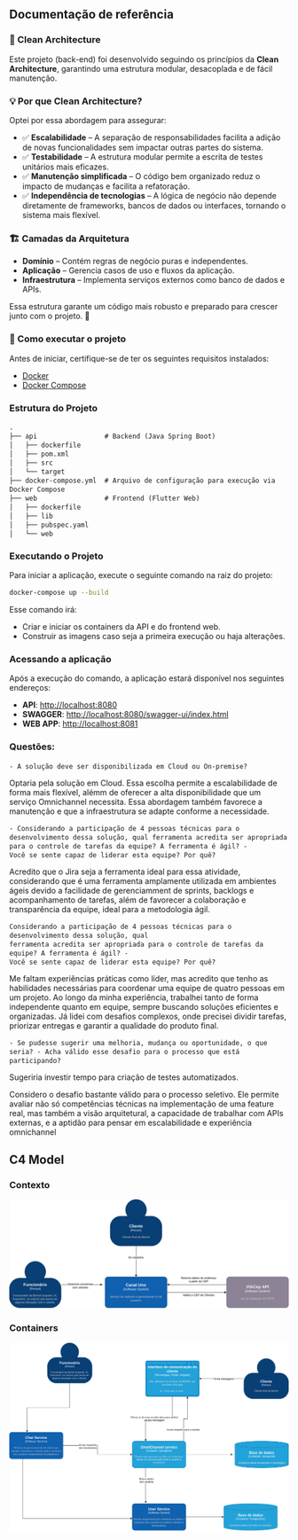 
## Documentação de referência

### 📌 Clean Architecture

Este projeto (back-end) foi desenvolvido seguindo os princípios da **Clean Architecture**, garantindo uma estrutura modular, desacoplada e de fácil manutenção.

### 💡 Por que Clean Architecture?
Optei por essa abordagem para assegurar:
- ✅ **Escalabilidade** – A separação de responsabilidades facilita a adição de novas funcionalidades sem impactar outras partes do sistema.
- ✅ **Testabilidade** – A estrutura modular permite a escrita de testes unitários mais eficazes.
- ✅ **Manutenção simplificada** – O código bem organizado reduz o impacto de mudanças e facilita a refatoração.
- ✅ **Independência de tecnologias** – A lógica de negócio não depende diretamente de frameworks, bancos de dados ou interfaces, tornando o sistema mais flexível.

### 🏗️ Camadas da Arquitetura
- **Domínio** – Contém regras de negócio puras e independentes.
- **Aplicação** – Gerencia casos de uso e fluxos da aplicação.
- **Infraestrutura** – Implementa serviços externos como banco de dados e APIs.

Essa estrutura garante um código mais robusto e preparado para crescer junto com o projeto. 🚀


### 🔧 Como executar o projeto

Antes de iniciar, certifique-se de ter os seguintes requisitos instalados:

- [Docker](https://www.docker.com/get-started)
- [Docker Compose](https://docs.docker.com/compose/install/)


### Estrutura do Projeto

```
.
├── api                 # Backend (Java Spring Boot)
│   ├── dockerfile
│   ├── pom.xml
│   ├── src
│   └── target
├── docker-compose.yml  # Arquivo de configuração para execução via Docker Compose
├── web                 # Frontend (Flutter Web)
│   ├── dockerfile
│   ├── lib
│   ├── pubspec.yaml
│   └── web
```

### Executando o Projeto

Para iniciar a aplicação, execute o seguinte comando na raiz do projeto:

```sh
docker-compose up --build
```

Esse comando irá:
- Criar e iniciar os containers da API e do frontend web.
- Construir as imagens caso seja a primeira execução ou haja alterações.


### Acessando a aplicação

Após a execução do comando, a aplicação estará disponível nos seguintes endereços:

- **API**: [http://localhost:8080](http://localhost:8080)
- **SWAGGER**: [http://localhost:8080/swagger-ui/index.html](http://localhost:8080/swagger-ui/index.html)
- **WEB APP**: [http://localhost:8081](http://localhost:8081)


### Questões:

```
- A solução deve ser disponibilizada em Cloud ou On-premise?
   ```
  Optaria pela solução em Cloud. Essa escolha permite a escalabilidade de forma mais flexível, alémm de oferecer a alta disponibilidade que um serviço Omnichannel necessita. Essa abordagem também favorece a manutenção e que a infraestrutura se adapte conforme a necessidade.
```
- Considerando a participação de 4 pessoas técnicas para o desenvolvimento dessa solução, qual ferramenta acredita ser apropriada para o controle de tarefas da equipe? A ferramenta é ágil? -
Você se sente capaz de liderar esta equipe? Por quê?
   ```
  Acredito que o Jira seja a ferramenta ideal para essa atividade, considerando que é uma ferramenta amplamente utilizada em ambientes ágeis devido a facilidade de gerenciamment de sprints, backlogs e acompanhamento de tarefas, além de favorecer a colaboração e transparência da equipe, ideal para a metodologia ágil.


```
Considerando a participação de 4 pessoas técnicas para o desenvolvimento dessa solução, qual
ferramenta acredita ser apropriada para o controle de tarefas da equipe? A ferramenta é ágil? -
Você se sente capaz de liderar esta equipe? Por quê?
  ```
  Me faltam experiências práticas como líder, mas acredito que tenho as habilidades necessárias para coordenar uma equipe de quatro pessoas em um projeto. Ao longo da minha experiência, trabalhei tanto de forma independente quanto em equipe, sempre buscando soluções eficientes e organizadas. Já lidei com desafios complexos, onde precisei dividir tarefas, priorizar entregas e garantir a qualidade do produto final.
```
- Se pudesse sugerir uma melhoria, mudança ou oportunidade, o que
seria? - Acha válido esse desafio para o processo que está participando?
```
  Sugeriria investir tempo para criação de testes automatizados.

  Considero o desafio bastante válido para o processo seletivo. Ele permite avaliar não só competências técnicas na implementação de uma feature real, mas também a visão arquitetural, a capacidade de trabalhar com APIs externas, e a aptidão para pensar em escalabilidade e experiência omnichannel


## C4 Model

### Contexto
![context.png](docs/context.png)

### Containers
![container.png](docs/container.png)

